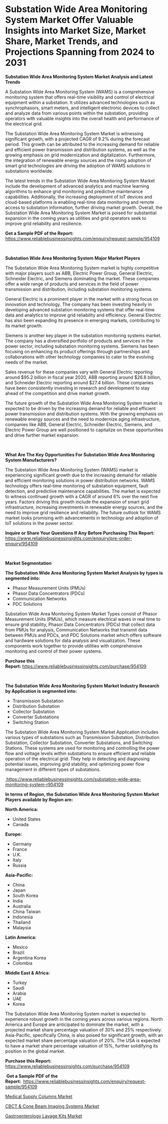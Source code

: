 <p><h1>Substation Wide Area Monitoring System Market Offer Valuable Insights into Market Size, Market Share, Market Trends, and Projections Spanning from 2024 to 2031</h1></p><p><strong>Substation Wide Area Monitoring System Market Analysis and Latest Trends</strong></p>
<p><p>A Substation Wide Area Monitoring System (WAMS) is a comprehensive monitoring system that offers real-time visibility and control of electrical equipment within a substation. It utilizes advanced technologies such as synchrophasors, smart meters, and intelligent electronic devices to collect and analyze data from various points within the substation, providing operators with valuable insights into the overall health and performance of the electrical grid.</p><p>The Substation Wide Area Monitoring System Market is witnessing significant growth, with a projected CAGR of 9.2% during the forecast period. This growth can be attributed to the increasing demand for reliable and efficient power transmission and distribution systems, as well as the growing emphasis on grid modernization and digitalization. Furthermore, the integration of renewable energy sources and the rising adoption of smart grid technologies are driving the adoption of WAMS solutions in substations worldwide.</p><p>The latest trends in the Substation Wide Area Monitoring System Market include the development of advanced analytics and machine learning algorithms to enhance grid monitoring and predictive maintenance capabilities. Additionally, the increasing deployment of IoT devices and cloud-based platforms is enabling real-time data monitoring and remote access to substation information, further driving market growth. Overall, the Substation Wide Area Monitoring System Market is poised for substantial expansion in the coming years as utilities and grid operators seek to improve grid reliability and resilience.</p></p>
<p><strong>Get a Sample PDF of the Report:&nbsp;</strong> <a href="https://www.reliablebusinessinsights.com/enquiry/request-sample/954109">https://www.reliablebusinessinsights.com/enquiry/request-sample/954109</a></p>
<p>&nbsp;</p>
<p><strong>Substation Wide Area Monitoring System Major Market Players</strong></p>
<p><p>The Substation Wide Area Monitoring System market is highly competitive with major players such as ABB, Electric Power Group, General Electric, Schneider Electric, and Siemens dominating the market. These companies offer a wide range of products and services in the field of power transmission and distribution, including substation monitoring systems.</p><p>General Electric is a prominent player in the market with a strong focus on innovation and technology. The company has been investing heavily in developing advanced substation monitoring systems that offer real-time data and analytics to improve grid reliability and efficiency. General Electric has also been expanding its presence in emerging markets, contributing to its market growth.</p><p>Siemens is another key player in the substation monitoring systems market. The company has a diversified portfolio of products and services in the power sector, including substation monitoring systems. Siemens has been focusing on enhancing its product offerings through partnerships and collaborations with other technology companies to cater to the evolving needs of the market.</p><p>Sales revenue for these companies vary with General Electric reporting around $95.2 billion in fiscal year 2020, ABB reporting around $26.8 billion, and Schneider Electric reporting around $27.4 billion. These companies have been consistently investing in research and development to stay ahead of the competition and drive market growth.</p><p>The future growth of the Substation Wide Area Monitoring System market is expected to be driven by the increasing demand for reliable and efficient power transmission and distribution systems. With the growing emphasis on renewable energy sources and the need to modernize aging infrastructure, companies like ABB, General Electric, Schneider Electric, Siemens, and Electric Power Group are well positioned to capitalize on these opportunities and drive further market expansion.</p></p>
<p>&nbsp;</p>
<p><strong>What Are The Key Opportunities For Substation Wide Area Monitoring System Manufacturers?</strong></p>
<p><p>The Substation Wide Area Monitoring System (WAMS) market is experiencing significant growth due to the increasing demand for reliable and efficient monitoring solutions in power distribution networks. WAMS technology offers real-time monitoring of substation equipment, fault detection, and predictive maintenance capabilities. The market is expected to witness continued growth with a CAGR of around 6% over the next five years. Factors driving this growth include the expansion of smart grid infrastructure, increasing investments in renewable energy sources, and the need to improve grid resilience and reliability. The future outlook for WAMS market looks promising with advancements in technology and adoption of IoT solutions in the power sector.</p></p>
<p><strong>Inquire or Share Your Questions If Any Before Purchasing This Report:</strong> <a href="https://www.reliablebusinessinsights.com/enquiry/pre-order-enquiry/954109">https://www.reliablebusinessinsights.com/enquiry/pre-order-enquiry/954109</a></p>
<p>&nbsp;</p>
<p><strong>Market Segmentation</strong></p>
<p><strong>The Substation Wide Area Monitoring System Market Analysis by types is segmented into:</strong></p>
<p><ul><li>Phasor Measurement Units (PMUs)</li><li>Phasor Data Concentrators (PDCs)</li><li>Communication Networks</li><li>PDC Solutions</li></ul></p>
<p><p>Substation Wide Area Monitoring System Market Types consist of Phasor Measurement Units (PMUs), which measure electrical waves in real time to ensure grid stability, Phasor Data Concentrators (PDCs) that collect data from PMUs for analysis, Communication Networks that transmit data between PMUs and PDCs, and PDC Solutions market which offers software and hardware solutions for data analysis and visualization. These components work together to provide utilities with comprehensive monitoring and control of their power systems.</p></p>
<p><strong>Purchase this Report:&nbsp;</strong><a href="https://www.reliablebusinessinsights.com/purchase/954109">https://www.reliablebusinessinsights.com/purchase/954109</a></p>
<p>&nbsp;</p>
<p><strong>The Substation Wide Area Monitoring System Market Industry Research by Application is segmented into:</strong></p>
<p><ul><li>Transmission Substation</li><li>Distribution Substation</li><li>Collector Substation</li><li>Converter Substations</li><li>Switching Station</li></ul></p>
<p><p>The Substation Wide Area Monitoring System Market Application includes various types of substations such as Transmission Substation, Distribution Substation, Collector Substation, Converter Substations, and Switching Stations. These systems are used for monitoring and controlling the power flow and voltage levels within substations to ensure efficient and reliable operation of the electrical grid. They help in detecting and diagnosing potential issues, improving grid stability, and optimizing power flow management in different types of substations.</p></p>
<p><a href="https://www.reliablebusinessinsights.com/substation-wide-area-monitoring-system-r954109">&nbsp;https://www.reliablebusinessinsights.com/substation-wide-area-monitoring-system-r954109</a></p>
<p><strong>In terms of Region, the Substation Wide Area Monitoring System Market Players available by Region are:</strong></p>
<p>
    <p> <strong> North America: </strong>
        <ul>
            <li>United States</li>
            <li>Canada</li>
        </ul>
        </p> 
    <p> <strong> Europe: </strong>
        <ul>
            <li>Germany</li>
            <li>France</li>
            <li>U.K.</li>
            <li>Italy</li>
            <li>Russia</li>
        </ul>
        </p> 
    <p> <strong> Asia-Pacific: </strong>
        <ul>
            <li>China</li>
            <li>Japan</li>
            <li>South Korea</li>
            <li>India</li>
            <li>Australia</li>
            <li>China Taiwan</li>
            <li>Indonesia</li>
            <li>Thailand</li>
            <li>Malaysia</li>
        </ul>
        </p> 
    <p> <strong> Latin America: </strong>
        <ul>
            <li>Mexico</li>
            <li>Brazil</li>
            <li>Argentina Korea</li>
            <li>Colombia</li>
        </ul>
        </p> 
    <p> <strong> Middle East & Africa: </strong>
        <ul>
            <li>Turkey</li>
            <li>Saudi</li>
            <li>Arabia</li>
            <li>UAE</li>
            <li>Korea</li>
        </ul>
    </p>
    </p>
<p><p>The Substation Wide Area Monitoring System market is expected to experience robust growth in the coming years across various regions. North America and Europe are anticipated to dominate the market, with a projected market share percentage valuation of 30% and 25% respectively. Asia-Pacific, specifically China, is also poised for significant growth, with an expected market share percentage valuation of 20%. The USA is expected to have a market share percentage valuation of 15%, further solidifying its position in the global market.</p></p>
<p><strong>Purchase this Report: </strong><a href="https://www.reliablebusinessinsights.com/purchase/954109">https://www.reliablebusinessinsights.com/purchase/954109</a></p>
<p>&nbsp;<strong>Get a Sample PDF of the Report:&nbsp;&nbsp;</strong><a href="https://www.reliablebusinessinsights.com/enquiry/request-sample/954109">https://www.reliablebusinessinsights.com/enquiry/request-sample/954109</a></p>
<p><strong></strong></p>
<p><p><a href="https://github.com/mbisetmhermsr/Market-Research-Report-List-3/blob/main/medical-supply-columns-market.md">Medical Supply Columns Market</a></p><p><a href="https://github.com/santosh758595/Market-Research-Report-List-5/blob/main/cbct-cone-beam-imaging-systems-market.md">CBCT & Cone Beam Imaging Systems Market</a></p><p><a href="https://github.com/elizabethdagraca/Market-Research-Report-List-4/blob/main/gastroenterology-lavage-kits-market.md">Gastroenterology Lavage Kits Market</a></p></p>